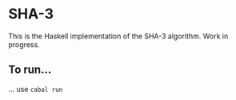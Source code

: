# SHA-3
This is the Haskell implementation of the SHA-3 algorithm.
Work in progress.

## To run...
... use `cabal run`
